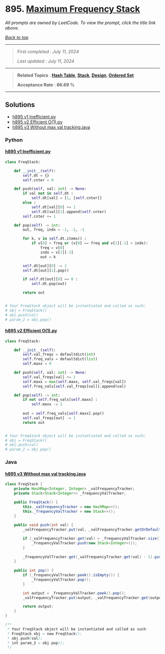 # 895. [Maximum Frequency Stack](<https://leetcode.com/problems/maximum-frequency-stack>)

*All prompts are owned by LeetCode. To view the prompt, click the title link above.*

*[Back to top](<../README.md>)*

------

> *First completed : July 11, 2024*
>
> *Last updated : July 11, 2024*

------

> **Related Topics** : **[Hash Table](<by_topic/Hash Table.md>), [Stack](<by_topic/Stack.md>), [Design](<by_topic/Design.md>), [Ordered Set](<by_topic/Ordered Set.md>)**
>
> **Acceptance Rate** : **66.69 %**

------

## Solutions

- [h895 v1 Inefficient.py](<../my-submissions/h895 v1 Inefficient.py>)
- [h895 v2 Efficient O(1).py](<../my-submissions/h895 v2 Efficient O(1).py>)
- [h895 v3 Without max val tracking.java](<../my-submissions/h895 v3 Without max val tracking.java>)
### Python
#### [h895 v1 Inefficient.py](<../my-submissions/h895 v1 Inefficient.py>)
```Python
class FreqStack:

    def __init__(self):
        self.dt = {}
        self.cnter = 0

    def push(self, val: int) -> None:
        if val not in self.dt :
            self.dt[val] = [1, [self.cnter]]
        else :
            self.dt[val][0] += 1
            self.dt[val][1].append(self.cnter)
        self.cnter += 1

    def pop(self) -> int:
        out, freq, indx = -1, -1, -1

        for k, v in self.dt.items() :
            if v[0] > freq or (v[0] == freq and v[1][-1] > indx):
                freq = v[0]
                indx = v[1][-1]
                out = k

        self.dt[out][0] -= 1
        self.dt[out][1].pop()

        if self.dt[out][0] == 0 :
            self.dt.pop(out)

        return out


# Your FreqStack object will be instantiated and called as such:
# obj = FreqStack()
# obj.push(val)
# param_2 = obj.pop()
```

#### [h895 v2 Efficient O(1).py](<../my-submissions/h895 v2 Efficient O(1).py>)
```Python
class FreqStack:

    def __init__(self):
        self.val_freqs = defaultdict(int)
        self.freq_vals = defaultdict(list)
        self.maxx = 0

    def push(self, val: int) -> None:
        self.val_freqs[val] += 1
        self.maxx = max(self.maxx, self.val_freqs[val])
        self.freq_vals[self.val_freqs[val]].append(val)

    def pop(self) -> int:
        if not self.freq_vals[self.maxx] :
            self.maxx -= 1
        
        out = self.freq_vals[self.maxx].pop()
        self.val_freqs[out] -= 1
        return out


# Your FreqStack object will be instantiated and called as such:
# obj = FreqStack()
# obj.push(val)
# param_2 = obj.pop()
```

### Java
#### [h895 v3 Without max val tracking.java](<../my-submissions/h895 v3 Without max val tracking.java>)
```Java
class FreqStack {
    private HashMap<Integer, Integer> _valFrequencyTracker;
    private Stack<Stack<Integer>> _frequencyValTracker;

    public FreqStack() {
        this._valFrequencyTracker = new HashMap<>();
        this._frequencyValTracker = new Stack<>();
    }
    
    public void push(int val) {
        _valFrequencyTracker.put(val, _valFrequencyTracker.getOrDefault(val, 0) + 1);

        if (_valFrequencyTracker.get(val) > _frequencyValTracker.size()) {
            _frequencyValTracker.push(new Stack<Integer>());
        }
        
        _frequencyValTracker.get(_valFrequencyTracker.get(val) - 1).push(val);
    }
    
    public int pop() {
        if (_frequencyValTracker.peek().isEmpty()) {
            _frequencyValTracker.pop();
        }

        int output = _frequencyValTracker.peek().pop();
        _valFrequencyTracker.put(output, _valFrequencyTracker.get(output) - 1);

        return output;
    }
}

/**
 * Your FreqStack object will be instantiated and called as such:
 * FreqStack obj = new FreqStack();
 * obj.push(val);
 * int param_2 = obj.pop();
 */
```

